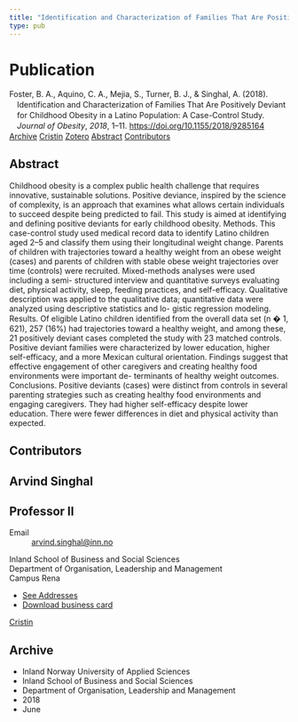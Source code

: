 ```yaml
---
title: "Identification and Characterization of Families That Are Positively Deviant for Childhood Obesity in a Latino Population: A Case-Control Study"
type: pub
---
```

<h1>Publication</h1>
<article id="csl-bib-container-W2FLXUA4" class="csl-bib-container">
  <div class="csl-bib-body" style="line-height: 1.35; padding-left: 1em; text-indent:-1em;">
  <div class="csl-entry">Foster, B. A., Aquino, C. A., Mejia, S., Turner, B. J., &amp; Singhal, A. (2018). Identification and Characterization of Families That Are Positively Deviant for Childhood Obesity in a Latino Population: A Case-Control Study. <i>Journal of Obesity</i>, <i>2018</i>, 1&#x2013;11. <a href="https://doi.org/10.1155/2018/9285164">https://doi.org/10.1155/2018/9285164</a></div>
</div>
  <div class="csl-bib-buttons">
    <a href="#taxonomy-article-W2FLXUA4" class="csl-bib-button">Archive</a>
    <a href="https://app.cristin.no/results/show.jsf?id=1593231" alt="Cristin URL" class="csl-bib-button">Cristin</a>
    <a href="http://zotero.org/groups/5022929/items/W2FLXUA4" alt="Zotero URL" class="csl-bib-button">Zotero</a>
    <a href="#abstract-article-W2FLXUA4" class="csl-bib-button">Abstract</a>
    <a href="#contributors-article-W2FLXUA4" class="csl-bib-button">Contributors</a>
  </div>
  <div id="csl-bib-meta-container-W2FLXUA4"></div>
</article>
<div id="csl-bib-meta-W2FLXUA4" class="csl-bib-meta">
  <article id="abstract-article-W2FLXUA4" class="abstract-article">
    <h1>Abstract</h1>
    Childhood obesity is a complex public health challenge that requires innovative, sustainable solutions. Positive deviance, inspired by the science of complexity, is an approach that examines what allows certain individuals to succeed despite being predicted to fail. This study is aimed at identifying and defining positive deviants for early childhood obesity. Methods. This case-control study used medical record data to identify Latino children aged 2–5 and classify them using their longitudinal weight change. Parents of children with trajectories toward a healthy weight from an obese weight (cases) and parents of children with stable obese weight trajectories over time (controls) were recruited. Mixed-methods analyses were used including a semi- structured interview and quantitative surveys evaluating diet, physical activity, sleep, feeding practices, and self-efficacy. Qualitative description was applied to the qualitative data; quantitative data were analyzed using descriptive statistics and lo- gistic regression modeling. Results. Of eligible Latino children identified from the overall data set (n � 1, 621), 257 (16%) had trajectories toward a healthy weight, and among these, 21 positively deviant cases completed the study with 23 matched controls. Positive deviant families were characterized by lower education, higher self-efficacy, and a more Mexican cultural orientation. Findings suggest that effective engagement of other caregivers and creating healthy food environments were important de- terminants of healthy weight outcomes. Conclusions. Positive deviants (cases) were distinct from controls in several parenting strategies such as creating healthy food environments and engaging caregivers. They had higher self-efficacy despite lower education. There were fewer differences in diet and physical activity than expected.
  </article>
  <article id="contributors-article-W2FLXUA4" class="contributors-article">
    <h1>Contributors</h1>
    <div class="personas">
<div class="vrtx-hinn-person-card">
<div class="photo">
<i class="lar la-user-circle missing-person"></i>
</div>
<div class="info">
<hgroup><h1>Arvind Singhal</h1>
<h2>Professor II</h2>
</hgroup><dl>
<dt>Email</dt>
<dd>
<a href="mailto:arvind.singhal@inn.no">arvind.singhal@inn.no</a>
</dd>
</dl>
<p>
Inland School of Business and Social Sciences<br>
Department of Organisation, Leadership and Management<br>
Campus Rena
</p>
<ul class="vrtx-hinn-links">
<li><a href="https://www.inn.no/english/find-an-employee/arvind-singhal.html#vrtx-hinn-addresses">See Addresses</a></li>
<li><a href="https://www.inn.no/english/find-an-employee/arvind-singhal.html?vrtx=vcf">Download business card</a></li>
</ul>
</div>
</div>
<a href="https://app.cristin.no/persons/show.jsf?id=863653" alt="Cristin URL" class="personas-cristin">Cristin</a>
</div>
  </article>
  <article id="taxonomy-article-W2FLXUA4" class="taxonomy-article">
    <h1>Archive</h1>
    <ul>
      <li>Inland Norway University of Applied Sciences</li>
      <li>Inland School of Business and Social Sciences</li>
      <li>Department of Organisation, Leadership and Management</li>
      <li>2018</li>
      <li>June</li>
    </ul>
  </article>
</div>
